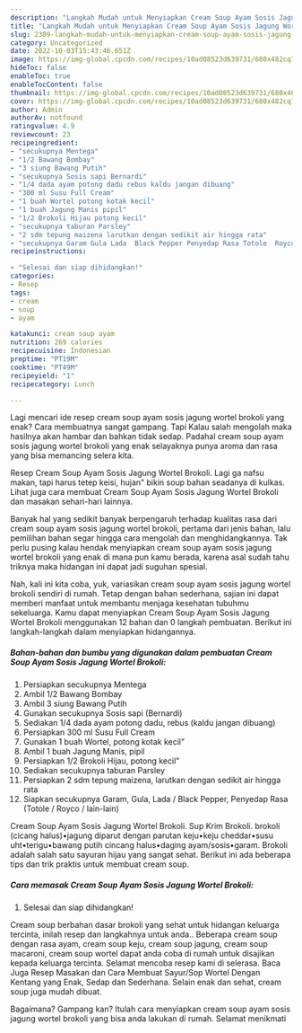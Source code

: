 ```yaml
---
description: "Langkah Mudah untuk Menyiapkan Cream Soup Ayam Sosis Jagung Wortel Brokoli yang Bikin Ngiler, Buat Buka Puasa Bikin Ngiler"
title: "Langkah Mudah untuk Menyiapkan Cream Soup Ayam Sosis Jagung Wortel Brokoli yang Bikin Ngiler, Buat Buka Puasa Bikin Ngiler"
slug: 2309-langkah-mudah-untuk-menyiapkan-cream-soup-ayam-sosis-jagung-wortel-brokoli-yang-bikin-ngiler-buat-buka-puasa-bikin-ngiler
category: Uncategorized
date: 2022-10-03T15:43:46.651Z
image: https://img-global.cpcdn.com/recipes/10ad08523d639731/680x482cq70/cream-soup-ayam-sosis-jagung-wortel-brokoli-foto-resep-utama.jpg
hideToc: false
enableToc: true
enableTocContent: false
thumbnail: https://img-global.cpcdn.com/recipes/10ad08523d639731/680x482cq70/cream-soup-ayam-sosis-jagung-wortel-brokoli-foto-resep-utama.jpg
cover: https://img-global.cpcdn.com/recipes/10ad08523d639731/680x482cq70/cream-soup-ayam-sosis-jagung-wortel-brokoli-foto-resep-utama.jpg
author: Admin
authorAv: notfound
ratingvalue: 4.9
reviewcount: 23
recipeingredient:
- "secukupnya Mentega"
- "1/2 Bawang Bombay"
- "3 siung Bawang Putih"
- "secukupnya Sosis sapi Bernardi"
- "1/4 dada ayam potong dadu rebus kaldu jangan dibuang"
- "300 ml Susu Full Cream"
- "1 buah Wortel potong kotak kecil"
- "1 buah Jagung Manis pipil"
- "1/2 Brokoli Hijau potong kecil"
- "secukupnya taburan Parsley"
- "2 sdm tepung maizena larutkan dengan sedikit air hingga rata"
- "secukupnya Garam Gula Lada  Black Pepper Penyedap Rasa Totole  Royco  lainlain"
recipeinstructions:

- "Selesai dan siap dihidangkan!"
categories:
- Resep
tags:
- cream
- soup
- ayam

katakunci: cream soup ayam 
nutrition: 269 calories
recipecuisine: Indonesian
preptime: "PT19M"
cooktime: "PT49M"
recipeyield: "1"
recipecategory: Lunch

---
```



Lagi mencari ide resep cream soup ayam sosis jagung wortel brokoli yang enak? Cara membuatnya sangat gampang. Tapi Kalau salah mengolah maka hasilnya akan hambar dan bahkan tidak sedap. Padahal cream soup ayam sosis jagung wortel brokoli yang enak selayaknya punya aroma dan rasa yang bisa memancing selera kita.


Resep Cream Soup Ayam Sosis Jagung Wortel Brokoli. Lagi ga nafsu makan, tapi harus tetep keisi, hujan&#34; bikin soup bahan seadanya di kulkas. Lihat juga cara membuat Cream Soup Ayam Sosis Jagung Wortel Brokoli dan masakan sehari-hari lainnya.

Banyak hal yang sedikit banyak berpengaruh terhadap kualitas rasa dari cream soup ayam sosis jagung wortel brokoli, pertama dari jenis bahan, lalu pemilihan bahan segar hingga cara mengolah dan menghidangkannya. Tak perlu pusing kalau hendak menyiapkan cream soup ayam sosis jagung wortel brokoli yang enak di mana pun kamu berada, karena asal sudah tahu triknya maka hidangan ini dapat jadi suguhan spesial.


Nah, kali ini kita coba, yuk, variasikan cream soup ayam sosis jagung wortel brokoli sendiri di rumah. Tetap dengan bahan sederhana, sajian ini dapat memberi manfaat untuk membantu menjaga kesehatan tubuhmu sekeluarga. Kamu dapat menyiapkan Cream Soup Ayam Sosis Jagung Wortel Brokoli menggunakan 12 bahan dan 0 langkah pembuatan. Berikut ini langkah-langkah dalam menyiapkan hidangannya.

<!--inarticleads1-->

##### Bahan-bahan dan bumbu yang digunakan dalam pembuatan Cream Soup Ayam Sosis Jagung Wortel Brokoli:

1. Persiapkan secukupnya Mentega
1. Ambil 1/2 Bawang Bombay
1. Ambil 3 siung Bawang Putih
1. Gunakan secukupnya Sosis sapi (Bernardi)
1. Sediakan 1/4 dada ayam potong dadu, rebus (kaldu jangan dibuang)
1. Persiapkan 300 ml Susu Full Cream
1. Gunakan 1 buah Wortel, potong kotak kecil”
1. Ambil 1 buah Jagung Manis, pipil
1. Persiapkan 1/2 Brokoli Hijau, potong kecil”
1. Sediakan secukupnya taburan Parsley
1. Persiapkan 2 sdm tepung maizena, larutkan dengan sedikit air hingga rata
1. Siapkan secukupnya Garam, Gula, Lada / Black Pepper, Penyedap Rasa (Totole / Royco / lain-lain)


Cream Soup Ayam Sosis Jagung Wortel Brokoli. Sup Krim Brokoli. brokoli (cicang halus)•jagung diparut dengan parutan keju•keju cheddar•susu uht•terigu•bawang putih cincang halus•daging ayam/sosis•garam. Brokoli adalah salah satu sayuran hijau yang sangat sehat. Berikut ini ada beberapa tips dan trik praktis untuk membuat cream soup. 

<!--inarticleads2-->

##### Cara memasak Cream Soup Ayam Sosis Jagung Wortel Brokoli:


1. Selesai dan siap dihidangkan!

Cream soup berbahan dasar brokoli yang sehat untuk hidangan keluarga tercinta, inilah resep dan langkahnya untuk anda.. Beberapa cream soup dengan rasa ayam, cream soup keju, cream soup jagung, cream soup macaroni, cream soup wortel dapat anda coba di rumah untuk disajikan kepada keluarga tercinta. Selamat mencoba resep kami di selerasa. Baca Juga Resep Masakan dan Cara Membuat Sayur/Sop Wortel Dengan Kentang yang Enak, Sedap dan Sederhana. Selain enak dan sehat, cream soup juga mudah dibuat. 

Bagaimana? Gampang kan? Itulah cara menyiapkan cream soup ayam sosis jagung wortel brokoli yang bisa anda lakukan di rumah. Selamat menikmati
